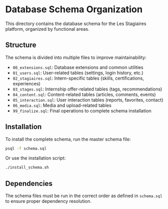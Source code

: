 
# Database Schema Organization

This directory contains the database schema for the Les Stagiaires platform, organized by functional areas.

## Structure

The schema is divided into multiple files to improve maintainability:

- `00_extensions.sql`: Database extensions and common utilities
- `01_users.sql`: User-related tables (settings, login history, etc.)
- `02_stagiaires.sql`: Intern-specific tables (skills, certifications, experiences)
- `03_stages.sql`: Internship offer-related tables (tags, recommendations)
- `04_content.sql`: Content-related tables (articles, comments, events)
- `05_interaction.sql`: User interaction tables (reports, favorites, contact)
- `06_media.sql`: Media and upload-related tables
- `99_finalize.sql`: Final operations to complete schema installation

## Installation

To install the complete schema, run the master schema file:

```bash
psql -f schema.sql
```

Or use the installation script:

```bash
./install_schema.sh
```

## Dependencies

The schema files must be run in the correct order as defined in `schema.sql` to ensure proper dependency resolution.

